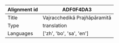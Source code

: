 |Alignment id | ADF0F4DA3
| --- | --- 
|Title | Vajracchedikā Prajñāpāramitā 
|Type | translation
|Languages | ['zh', 'bo', 'sa', 'en']
